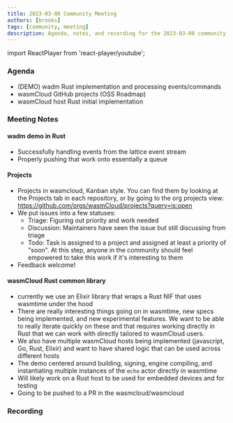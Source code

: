 ```yaml
---
title: 2023-03-08 Community Meeting
authors: [brooks]
tags: [community, meeting]
description: Agenda, notes, and recording for the 2023-03-08 community meeting
---
```


import ReactPlayer from 'react-player/youtube';

### Agenda
- (DEMO) wadm Rust implementation and processing events/commands
- wasmCloud GitHub projects (OSS Roadmap)
- wasmCloud host Rust initial implementation

<!--truncate-->

### Meeting Notes
#### wadm demo in Rust
- Successfully handling events from the lattice event stream
- Properly pushing that work onto essentially a queue
#### Projects
- Projects in wasmcloud, Kanban style. You can find them by looking at the Projects tab in each repository, or by going to the org projects view: https://github.com/orgs/wasmCloud/projects?query=is:open
- We put issues into a few statuses:
	- Triage: Figuring out priority and work needed
	- Discussion: Maintainers have seen the issue but still discussing from triage
	- Todo: Task is assigned to a project and assigned at least a priority of "soon". At this step, anyone in the community should feel empowered to take this work if it's interesting to them
- Feedback welcome!
#### wasmCloud Rust common library
- currently we use an Elixir library that wraps a Rust NIF that uses wasmtime under the hood
- There are really interesting things going on in wasmtime, new specs being implemented, and new experimental features. We want to be able to really iterate quickly on these and that requires working directly in Rust that we can work with directly tailored to wasmCloud users.
- We also have multiple wasmCloud hosts being implemented (javascript, Go, Rust, Elixir) and want to have shared logic that can be used across different hosts
- The demo centered around building, signing, engine compiling, and instantiating multiple instances of the `echo` actor directly in wasmtime
- Will likely work on a Rust host to be used for embedded devices and for testing
- Going to be pushed to a PR in the wasmcloud/wasmcloud

### Recording
<ReactPlayer url='https://youtu.be/SWD4B7f6veo' controls />
